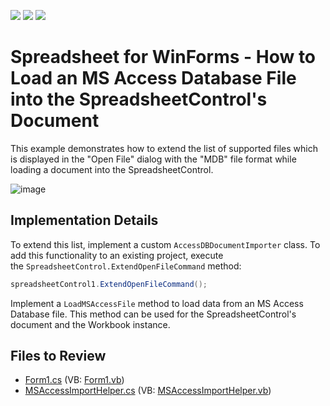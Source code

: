 <!-- default badges list -->
![](https://img.shields.io/endpoint?url=https://codecentral.devexpress.com/api/v1/VersionRange/128613778/15.2.9%2B)
[![](https://img.shields.io/badge/Open_in_DevExpress_Support_Center-FF7200?style=flat-square&logo=DevExpress&logoColor=white)](https://supportcenter.devexpress.com/ticket/details/T304456)
[![](https://img.shields.io/badge/📖_How_to_use_DevExpress_Examples-e9f6fc?style=flat-square)](https://docs.devexpress.com/GeneralInformation/403183)
<!-- default badges end -->

# Spreadsheet for WinForms - How to Load an MS Access Database File into the SpreadsheetControl's Document

This example demonstrates how to extend the list of supported files which is displayed in the "Open File" dialog with the "MDB" file format while loading a document into the SpreadsheetControl.

![image](./media/905af7e1-7bf3-11e5-80bf-00155d62480c.png)

## Implementation Details

To extend this list, implement a custom `AccessDBDocumentImporter` class. To add this functionality to an existing project, execute the `SpreadsheetControl.ExtendOpenFileCommand` method:

```cs
spreadsheetControl1.ExtendOpenFileCommand();
```

Implement a `LoadMSAccessFile` method to load data from an MS Access Database file. This method can be used for the SpreadsheetControl's document and the Workbook instance.

## Files to Review

* [Form1.cs](./CS/WindowsFormsApplication1/Form1.cs) (VB: [Form1.vb](./VB/WindowsFormsApplication1/Form1.vb))
* [MSAccessImportHelper.cs](./CS/WindowsFormsApplication1/MSAccessImportHelper.cs) (VB: [MSAccessImportHelper.vb](./VB/WindowsFormsApplication1/MSAccessImportHelper.vb))
